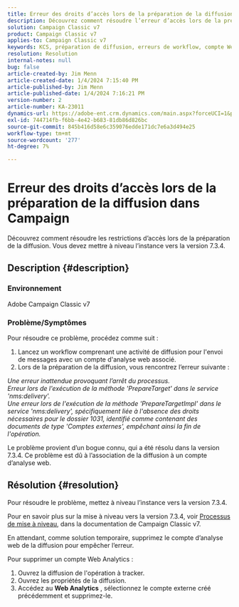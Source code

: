 ```yaml
---
title: Erreur des droits d’accès lors de la préparation de la diffusion dans Campaign
description: Découvrez comment résoudre l’erreur d’accès lors de la préparation de la diffusion en raison de droits insuffisants pour le dossier 1031.
solution: Campaign Classic v7
product: Campaign Classic v7
applies-to: Campaign Classic v7
keywords: KCS, préparation de diffusion, erreurs de workflow, compte Web Analytics
resolution: Resolution
internal-notes: null
bug: false
article-created-by: Jim Menn
article-created-date: 1/4/2024 7:15:40 PM
article-published-by: Jim Menn
article-published-date: 1/4/2024 7:16:21 PM
version-number: 2
article-number: KA-23011
dynamics-url: https://adobe-ent.crm.dynamics.com/main.aspx?forceUCI=1&pagetype=entityrecord&etn=knowledgearticle&id=280c24a5-35ab-ee11-be37-6045bd006268
exl-id: 744714fb-f6bb-4e42-b683-81db86d826bc
source-git-commit: 845b416d58e6c359076edde171dc7e6a3d494e25
workflow-type: tm+mt
source-wordcount: '277'
ht-degree: 7%

---
```


# Erreur des droits d’accès lors de la préparation de la diffusion dans Campaign


Découvrez comment résoudre les restrictions d’accès lors de la préparation de la diffusion. Vous devez mettre à niveau l’instance vers la version 7.3.4.

## Description {#description}


### Environnement

Adobe Campaign Classic v7

### Problème/Symptômes

Pour résoudre ce problème, procédez comme suit :

1. Lancez un workflow comprenant une activité de diffusion pour l&#39;envoi de messages avec un compte d&#39;analyse web associé.
2. Lors de la préparation de la diffusion, vous rencontrez l’erreur suivante :


*Une erreur inattendue provoquant l’arrêt du processus.
<br>Erreur lors de l&#39;exécution de la méthode &#39;PrepareTarget&#39; dans le service &#39;nms:delivery&#39;. 
<br>Une erreur lors de l&#39;exécution de la méthode &#39;PrepareTargetImpl&#39; dans le service &#39;nms:delivery&#39;, spécifiquement liée à l&#39;absence des droits nécessaires pour le dossier 1031, identifié comme contenant des documents de type &#39;Comptes externes&#39;, empêchant ainsi la fin de l&#39;opération.*

Le problème provient d’un bogue connu, qui a été résolu dans la version 7.3.4. Ce problème est dû à l’association de la diffusion à un compte d’analyse web.




## Résolution {#resolution}


Pour résoudre le problème, mettez à niveau l’instance vers la version 7.3.4.

Pour en savoir plus sur la mise à niveau vers la version 7.3.4, voir [Processus de mise à niveau](https://experienceleague.adobe.com/docs/campaign-classic/using/getting-started/starting-with-adobe-campaign/faq/faq-build-upgrade.html?lang=en), dans la documentation de Campaign Classic v7.

En attendant, comme solution temporaire, supprimez le compte d’analyse web de la diffusion pour empêcher l’erreur.

Pour supprimer un compte Web Analytics :

1. Ouvrez la diffusion de l&#39;opération à tracker.
2. Ouvrez les propriétés de la diffusion.
3. Accédez au <b>Web Analytics</b> , sélectionnez le compte externe créé précédemment et supprimez-le.

